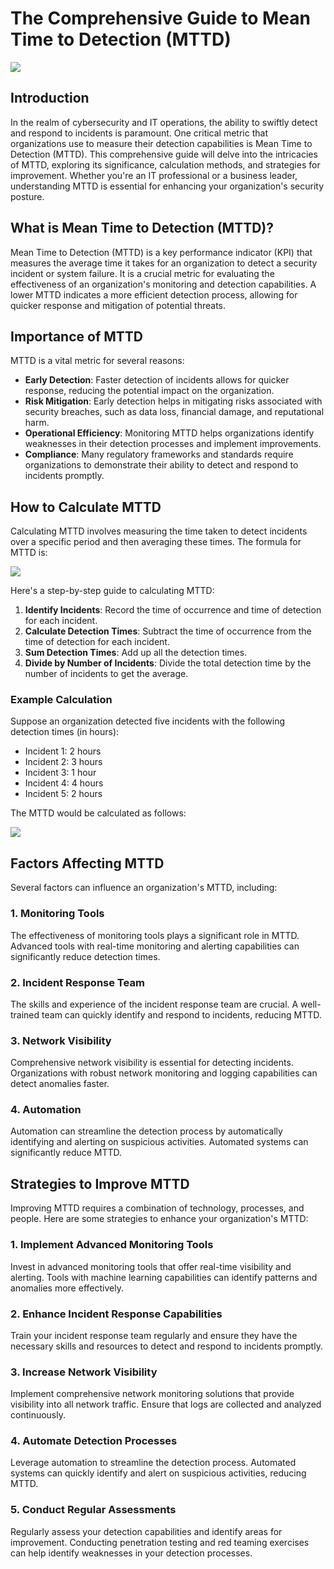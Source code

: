 # The Comprehensive Guide to Mean Time to Detection (MTTD)

![](image/mean.png)

## Introduction

In the realm of cybersecurity and IT operations, the ability to swiftly detect and respond to incidents is paramount. One critical metric that organizations use to measure their detection capabilities is Mean Time to Detection (MTTD). This comprehensive guide will delve into the intricacies of MTTD, exploring its significance, calculation methods, and strategies for improvement. Whether you're an IT professional or a business leader, understanding MTTD is essential for enhancing your organization's security posture.

## What is Mean Time to Detection (MTTD)?

Mean Time to Detection (MTTD) is a key performance indicator (KPI) that measures the average time it takes for an organization to detect a security incident or system failure. It is a crucial metric for evaluating the effectiveness of an organization's monitoring and detection capabilities. A lower MTTD indicates a more efficient detection process, allowing for quicker response and mitigation of potential threats.

## Importance of MTTD

MTTD is a vital metric for several reasons:

- **Early Detection**: Faster detection of incidents allows for quicker response, reducing the potential impact on the organization.
- **Risk Mitigation**: Early detection helps in mitigating risks associated with security breaches, such as data loss, financial damage, and reputational harm.
- **Operational Efficiency**: Monitoring MTTD helps organizations identify weaknesses in their detection processes and implement improvements.
- **Compliance**: Many regulatory frameworks and standards require organizations to demonstrate their ability to detect and respond to incidents promptly.

## How to Calculate MTTD

Calculating MTTD involves measuring the time taken to detect incidents over a specific period and then averaging these times. The formula for MTTD is:

![](image/mttd.jpg)

Here's a step-by-step guide to calculating MTTD:

1. **Identify Incidents**: Record the time of occurrence and time of detection for each incident.
2. **Calculate Detection Times**: Subtract the time of occurrence from the time of detection for each incident.
3. **Sum Detection Times**: Add up all the detection times.
4. **Divide by Number of Incidents**: Divide the total detection time by the number of incidents to get the average.

### Example Calculation

Suppose an organization detected five incidents with the following detection times (in hours):

- Incident 1: 2 hours
- Incident 2: 3 hours
- Incident 3: 1 hour
- Incident 4: 4 hours
- Incident 5: 2 hours

The MTTD would be calculated as follows:

![](image/mt.jpg)

## Factors Affecting MTTD

Several factors can influence an organization's MTTD, including:

### 1. Monitoring Tools

The effectiveness of monitoring tools plays a significant role in MTTD. Advanced tools with real-time monitoring and alerting capabilities can significantly reduce detection times.

### 2. Incident Response Team

The skills and experience of the incident response team are crucial. A well-trained team can quickly identify and respond to incidents, reducing MTTD.

### 3. Network Visibility

Comprehensive network visibility is essential for detecting incidents. Organizations with robust network monitoring and logging capabilities can detect anomalies faster.

### 4. Automation

Automation can streamline the detection process by automatically identifying and alerting on suspicious activities. Automated systems can significantly reduce MTTD.

## Strategies to Improve MTTD

Improving MTTD requires a combination of technology, processes, and people. Here are some strategies to enhance your organization's MTTD:

### 1. Implement Advanced Monitoring Tools

Invest in advanced monitoring tools that offer real-time visibility and alerting. Tools with machine learning capabilities can identify patterns and anomalies more effectively.

### 2. Enhance Incident Response Capabilities

Train your incident response team regularly and ensure they have the necessary skills and resources to detect and respond to incidents promptly.

### 3. Increase Network Visibility

Implement comprehensive network monitoring solutions that provide visibility into all network traffic. Ensure that logs are collected and analyzed continuously.

### 4. Automate Detection Processes

Leverage automation to streamline the detection process. Automated systems can quickly identify and alert on suspicious activities, reducing MTTD.

### 5. Conduct Regular Assessments

Regularly assess your detection capabilities and identify areas for improvement. Conducting penetration testing and red teaming exercises can help identify weaknesses in your detection processes.
